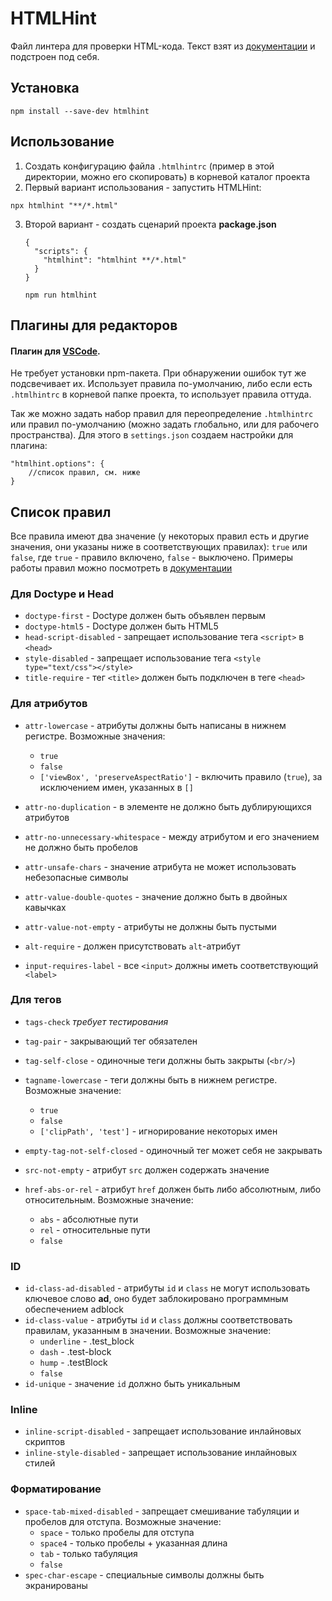 
# HTMLHint
Файл линтера для проверки HTML-кода. Текст взят из [документации](https://htmlhint.com/) и подстроен под себя. 

## Установка
```
npm install --save-dev htmlhint
```
## Использование
1. Создать конфигурацию файла `.htmlhintrc` (пример в этой директории, можно его скопировать) в корневой каталог проекта
2. Первый вариант использования - запустить HTMLHint: 
```
npx htmlhint "**/*.html"
```
3. Второй вариант - создать сценарий проекта
	**package.json**
	```
	{
	  "scripts": {
	    "htmlhint": "htmlhint **/*.html"
	  }
	}
	```
	```
	npm run htmlhint
	```
## Плагины для редакторов

#### Плагин для [VSCode](https://marketplace.visualstudio.com/items?itemName=mkaufman.HTMLHint). 
Не требует установки npm-пакета.
При обнаружении ошибок тут же подсвечивает их. 
Использует правила по-умолчанию, либо если есть `.htmlhintrc` в корневой папке проекта, то использует правила оттуда.

Так же можно задать набор правил для переопределение `.htmlhintrc` или правил по-умолчанию (можно задать глобально, или для рабочего пространства).  Для этого в `settings.json` создаем настройки для плагина: 
```
"htmlhint.options": {
	//список правил, см. ниже
}
``` 
 
## Список правил
Все правила имеют два значение (у некоторых правил есть и другие значения, они указаны ниже в соответствующих правилах): `true` или `false`, где `true` - правило включено, `false`  - выключено. Примеры работы правил можно посмотреть в [документации](https://htmlhint.com/docs/user-guide/rules/alt-require)
  
### Для Doctype и Head
- `doctype-first` - Doctype должен быть объявлен первым
- `doctype-html5` - Doctype должен быть HTML5
- `head-script-disabled` - запрещает использование тега `<script>` в `<head>`
- `style-disabled` - запрещает использование тега `<style type="text/css"></style>`
- `title-require` - тег `<title>` должен быть подключен в теге `<head>`
### Для атрибутов
- `attr-lowercase` - атрибуты должны быть написаны в нижнем регистре. Возможные значения:
	- `true`
	- `false`
	- `['viewBox', 'preserveAspectRatio']` - включить правило (`true`), за исключением имен, указанных в `[]`  

- `attr-no-duplication` - в элементе не должно быть дублирующихся атрибутов

- `attr-no-unnecessary-whitespace` - между атрибутом и его значением не должно быть пробелов

- `attr-unsafe-chars` - значение атрибута не может использовать небезопасные символы

- `attr-value-double-quotes` - значение должно быть в двойных кавычках

- `attr-value-not-empty` - атрибуты не должны быть пустыми

- `alt-require` - должен присутствовать `alt`-атрибут

- `input-requires-label` - все `<input>` должны иметь соответствующий `<label>`

### Для тегов
- `tags-check`  *требует тестирования*

- `tag-pair` - закрывающий тег обязателен

- `tag-self-close` - одиночные теги должны быть закрыты (`<br/>`)

- `tagname-lowercase` - теги должны быть в нижнем регистре. Возможные значение:
	- `true`
	- `false`
	- `['clipPath', 'test']` - игнорирование некоторых имен

- `empty-tag-not-self-closed` - одиночный тег может себя не закрывать

- `src-not-empty` - атрибут `src` должен содержать значение

- `href-abs-or-rel` - атрибут `href` должен быть либо абсолютным, либо относительным. Возможные значение:
	- `abs` - абсолютные пути
	- `rel` - относительные пути
	- `false`
### ID
- `id-class-ad-disabled` - атрибуты `id` и `class` не могут использовать ключевое слово **ad**, оно будет заблокировано программным обеспечением adblock
- `id-class-value` - атрибуты `id` и `class` должны соответствовать правилам, указанным в значении. Возможные значение:
	- `underline` - .test_block
	- `dash` - .test-block
	- `hump` - .testBlock
	- `false`
- `id-unique` - значение `id` должно быть уникальным

### Inline
- `inline-script-disabled` - запрещает использование инлайновых скриптов
- `inline-style-disabled` - запрещает использование инлайновых стилей

### Форматирование
- `space-tab-mixed-disabled` - запрещает смешивание табуляции и пробелов для отступа.  Возможные значение:
	- `space` - только пробелы для отступа
	- `space4` - только пробелы + указанная длина
	- `tab` - только табуляция
	- `false`
- `spec-char-escape` - специальные символы должны быть экранированы
